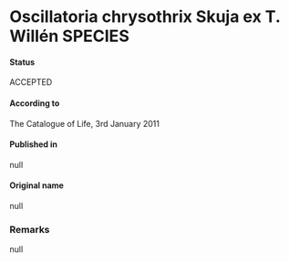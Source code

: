 Oscillatoria chrysothrix Skuja ex T. Willén SPECIES
=======

#### Status
ACCEPTED

#### According to
The Catalogue of Life, 3rd January 2011

#### Published in
null

#### Original name
null

### Remarks
null